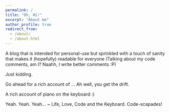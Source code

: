 ```yaml
---
permalink: /
title: "Oh, Hi!"
excerpt: "About me"
author_profile: true
redirect_from: 
  - /about/
  - /about.html
---
```


A blog that is intended for personal-use but sprinkled with a touch of sanity that makes it (hopefully) readable for everyone (Talking about my code comments, am I? Naahh, I write better comments :P)

Just kidding.

Go ahead for a rich account of ... Ah well, you get the drift.

A rich account of piano on the keyboard :)

Yeah. Yeah. Yeah... ~ Life, Love, Code and the Keyboard. Code-scapades!

